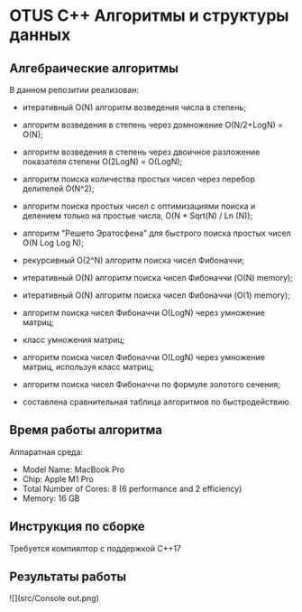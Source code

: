 # OTUS C++ Алгоритмы и структуры данных

## Алгебраические алгоритмы

В данном репозитии реализован:
- итеративный O(N) алгоритм возведения числа в степень;
- алгоритм возведения в степень через домножение O(N/2+LogN) = O(N);
- алгоритм возведения в степень через двоичное разложение показателя степени O(2LogN) = O(LogN);

- алгоритм поиска количества простых чисел через перебор делителей O(N^2);
- алгоритм поиска простых чисел с оптимизациями поиска и делением только на простые числа, O(N * Sqrt(N) / Ln (N));
- алгоритм "Решето Эратосфена" для быстрого поиска простых чисел O(N Log Log N);

- рекурсивный O(2^N) алгоритм поиска чисел Фибоначчи;
- итеративный O(N) алгоритм поиска чисел Фибоначчи (O(N) memory);
- итеративный O(N) алгоритм поиска чисел Фибоначчи (O(1) memory);
- алгоритм поиска чисел Фибоначчи O(LogN) через умножение матриц;
- класс умножения матриц;
- алгоритм поиска чисел Фибоначчи O(LogN) через умножение матриц, используя класс матриц;
- алгоритм поиска чисел Фибоначчи по формуле золотого сечения;

- cоставлена сравнительная таблица алгоритмов по быстродействию.

## Время работы алгоритма
Аппаратная среда:
- Model Name:	MacBook Pro
- Chip:	Apple M1 Pro
- Total Number of Cores:	8 (6 performance and 2 efficiency)
- Memory:	16 GB

## Инструкция по сборке

Требуется компиялтор с поддержкой C++17

## Результаты работы
![](src/Console out.png)